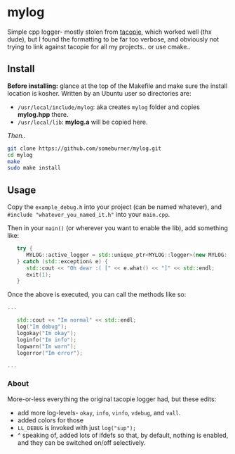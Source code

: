 # mylog

Simple cpp logger- mostly stolen from [tacopie](https://github.com/Cylix/tacopie), which worked well (thx dude), but
I found the formatting to be far too verbose, and obviously not trying to link against tacopie for all my projects.. or use
cmake..

## Install

**Before installing:** glance at the top of the Makefile and make sure the install location is kosher. Written by an Ubuntu user so directories are:

* `/usr/local/include/mylog`: aka creates `mylog` folder and copies **mylog.hpp** there.
* `/usr/local/lib`: **mylog.a** will be copied here.

*Then..*

```sh
git clone https://github.com/someburner/mylog.git
cd mylog
make
sudo make install
```

## Usage

Copy the `example_debug.h` into your project (can be named whatever), and `#include "whatever_you_named_it.h"` into your `main.cpp`. 

Then in your `main()` (or wherever you want to enable the lib), add something like:

```cpp
   try {
      MYLOG::active_logger = std::unique_ptr<MYLOG::logger>(new MYLOG::logger(MYLOG::logger::log_level::okay));
   } catch (std::exception& e) {
      std::cout << "Oh dear :( [" << e.what() << "]" << std::endl;
      exit(1);
   }
```

Once the above is executed, you can call the methods like so:

```cpp
...

   std::cout << "Im normal" << std::endl;
   log("Im debug");
   logokay("Im okay");
   loginfo("Im info");
   logwarn("Im warn");
   logerror("Im error");

...
```


### About

More-or-less everything the original tacopie logger had, but these edits:

* add more log-levels- `okay`, `info`, `vinfo`, `vdebug`, and `vall`.
* added colors for those
* `LL_DEBUG` is invoked with just `log("sup");`
* ^ speaking of, added lots of ifdefs so that, by default, nothing is enabled, and they can be switched on/off selectively.
